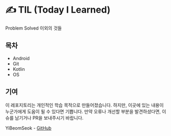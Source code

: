 # ✍️ TIL (Today I Learned)

Problem Solved 이외의 것들

## 목차

- Android
- Git
- Kotlin
- OS

## 기여

이 레포지토리는 개인적인 학습 목적으로 만들어졌습니다. 하지만, 이곳에 있는 내용이 누군가에게 도움이 될 수 있다면 기쁩니다. 만약 오류나 개선할 부분을 발견하셨다면, 이슈를 남기거나 PR을 보내주시기 바랍니다.


YiBeomSeok - [GitHub](https://github.com/YiBeomSeok)